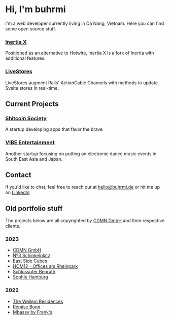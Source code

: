 # Hi, I'm buhrmi

I'm a web developer currently living in Da Nang, Vietnam. Here you can find some open source stuff.

### [Inertia X](https://github.com/buhrmi/inertiax)

Positioned as an alternative to Hotwire, Inertia X is a fork of Inertia with additional features.

### [LiveStores](https://github.com/buhrmi/livestores)

LiveStores augment Rails' ActionCable Channels with methods to update Svelte stores in real-time.

## Current Projects

### [Shitcoin Society](https://www.shitcoinsociety.com)

A startup developing apps that favor the brave

### [VIBE Entertainment](https://vibe.tokyo)

Another startup focusing on putting on electronic dance music events in South East Asia and Japan.

## Contact

If you'd like to chat, feel free to reach out at hello@buhrmi.de or hit me up on [LinkedIn](https://www.linkedin.com/in/buhrmi/)

## Old portfolio stuff

The projects below are all copyrighted by [CDMN GmbH](https://cdmn.de) and their respective clients.

### 2023

- [CDMN GmbH](https://cdmn.de)
- [Nº3 Schinkelplatz](https://no3-schinkelplatz.cdmn.de/en)
- [East Side Cubes](https://www.east-side-cubes.de)
- [HOM12 - Offices am Rheinpark](https://www.hom12.de)
- [Schlossufer Benrath](https://www.schlossufer-benrath.de)
- [Sophie Hamburg](https://sophie.hamburg)

### 2022

- [The Wellem Residences](https://www.thewellemresidences.com)
- [Remise Bonn](https://www.remise-bonn.de)
- [Mbassy by Frank's](https://www.mbassybyfranks.com)

